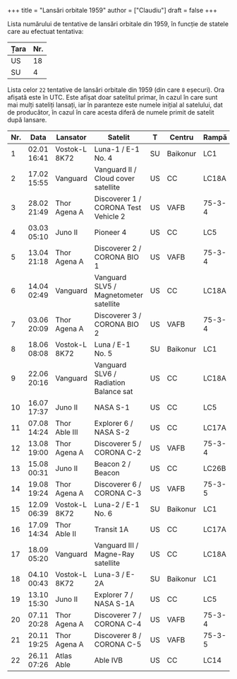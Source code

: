 +++
title = "Lansări orbitale 1959"
author = ["Claudiu"]
draft = false
+++

Lista numărului de tentative de lansări orbitale din 1959, în funcție de statele care au efectuat tentativa:

| Țara | Nr. |
|------|-----|
| US   | 18  |
| SU   | 4   |

Lista celor `22` tentative de lansări orbitale din 1959 (din care `8` eșecuri). Ora afișată este în UTC. Este afișat doar satelitul primar, în cazul în care sunt mai mulți sateliți lansați, iar în paranteze este numele inițial al satelului, dat de producător, în cazul în care acesta diferă de numele primit de satelit după lansare.

| Nr. | Data        | Lansator      | Satelit                                | T  | Centru   | Rampă  | R. |
|-----|-------------|---------------|----------------------------------------|----|----------|--------|----|
| 1   | 02.01 16:41 | Vostok-L 8K72 | Luna-1 / E-1 No. 4                     | SU | Baikonur | LC1    | S  |
| 2   | 17.02 15:55 | Vanguard      | Vanguard II / Cloud cover satellite    | US | CC       | LC18A  | S  |
| 3   | 28.02 21:49 | Thor Agena A  | Discoverer 1 / CORONA Test Vehicle 2   | US | VAFB     | 75-3-4 | S  |
| 4   | 03.03 05:10 | Juno II       | Pioneer 4                              | US | CC       | LC5    | S  |
| 5   | 13.04 21:18 | Thor Agena A  | Discoverer 2 / CORONA BIO 1            | US | VAFB     | 75-3-4 | S  |
| 6   | 14.04 02:49 | Vanguard      | Vanguard SLV5 / Magnetometer satellite | US | CC       | LC18A  | F  |
| 7   | 03.06 20:09 | Thor Agena A  | Discoverer 3 / CORONA BIO 2            | US | VAFB     | 75-3-4 | F  |
| 8   | 18.06 08:08 | Vostok-L 8K72 | Luna / E-1 No. 5                       | SU | Baikonur | LC1    | F  |
| 9   | 22.06 20:16 | Vanguard      | Vanguard SLV6 / Radiation Balance sat  | US | CC       | LC18A  | F  |
| 10  | 16.07 17:37 | Juno II       | NASA S-1                               | US | CC       | LC5    | F  |
| 11  | 07.08 14:24 | Thor Able III | Explorer 6 / NASA S-2                  | US | CC       | LC17A  | S  |
| 12  | 13.08 19:00 | Thor Agena A  | Discoverer 5 / CORONA C-2              | US | VAFB     | 75-3-4 | S  |
| 13  | 15.08 00:31 | Juno II       | Beacon 2 / Beacon                      | US | CC       | LC26B  | F  |
| 14  | 19.08 19:24 | Thor Agena A  | Discoverer 6 / CORONA C-3              | US | VAFB     | 75-3-5 | S  |
| 15  | 12.09 06:39 | Vostok-L 8K72 | Luna-2 / E-1 No. 6                     | SU | Baikonur | LC1    | S  |
| 16  | 17.09 14:34 | Thor Able II  | Transit 1A                             | US | CC       | LC17A  | F  |
| 17  | 18.09 05:20 | Vanguard      | Vanguard III / Magne-Ray satellite     | US | CC       | LC18A  | S  |
| 18  | 04.10 00:43 | Vostok-L 8K72 | Luna-3 / E-2A                          | SU | Baikonur | LC1    | S  |
| 19  | 13.10 15:30 | Juno II       | Explorer 7 / NASA S-1A                 | US | CC       | LC5    | S  |
| 20  | 07.11 20:28 | Thor Agena A  | Discoverer 7 / CORONA C-4              | US | VAFB     | 75-3-4 | S  |
| 21  | 20.11 19:25 | Thor Agena A  | Discoverer 8 / CORONA C-5              | US | VAFB     | 75-3-5 | S  |
| 22  | 26.11 07:26 | Atlas Able    | Able IVB                               | US | CC       | LC14   | F  |